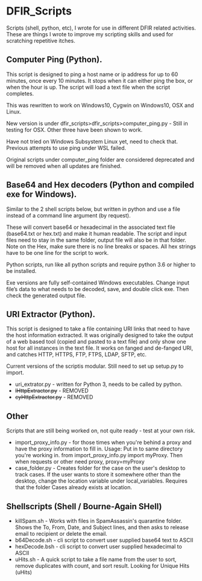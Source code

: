 # DFIR_Scripts
Scripts (shell, python, etc), I wrote for use in different DFIR related activities. These are things I wrote to improve my scripting skills and used for scratching repetitive itches.

## Computer Ping (Python).
  This script is designed to ping a host name or ip address for up to 60 minutes, once every 10 minutes. It stops when it can either ping the box, or when the hour is up. The script will load a text file when the script completes.

  This was rewritten to work on Windows10, Cygwin on Windows10, OSX and Linux.

  New version is under dfir_scripts>dfir_scripts>computer_ping.py - Still in testing for OSX. Other three have been shown to work.
 
  Have not tried on Windows Subsystem Linux yet, need to check that. Previous attempts to use ping under WSL failed.

  Original scripts under computer_ping folder are considered deprecated and will be removed when all updates are finished.

## Base64 and Hex decoders (Python and compiled exe for Windows).
  Similar to the 2 shell scripts below, but written in python and use a file instead of a command line argument (by request).
  
  These will convert base64 or hexadecimal in the associated text file (base64.txt or hex.txt) and make it human readable. The script and input files need to stay in the same folder, output file will also be in that folder. Note on the Hex, make sure there is no line breaks or spaces. All hex strings have to be one line for the script to work.
  
  Python scripts, run like all python scripts and require python 3.6 or higher to be installed.
  
  Exe versions are fully self-contained Windows executables. Change input file’s data to what needs to be decoded, save, and double click exe. Then check the generated output file.

## URI Extractor (Python).
  This script is designed to take a file containing URI links that need to have the host information extracted. It was originally designed to take the output of a web based tool (copied and pasted to a text file) and only show one host for all instances in the text file. It works on fanged and de-fanged URI, and catches HTTP, HTTPS, FTP, FTPS, LDAP, SFTP, etc.

Current versions of the scriptis modular. Still need to set up setup.py to import. 
 * uri_extrator.py - written for Python 3, needs to be called by python.
 * ~~lHttpExtractor.py~~ - REMOVED
 * ~~cyHttpExtractor.py~~ - REMOVED
 
## Other
  Scripts that are still being worked on, not quite ready - test at your own risk.
   * import_proxy_info.py - for those times when you're behind a proxy and have the proxy information to fill in. Usage: Put in to same directory you're working in.  from import_proxy_info.py import myProxy. Then when requests or other need proxy, proxy=myProxy
   * case_folder.py - Creates folder for the case on the user's desktop to track cases. If the user wants to store it somewhere other than the desktop, change the location variable under local_variables.
Requires that the folder Cases already exists at location.

## Shellscripts (Shell / Bourne-Again SHell)
* killSpam.sh - Works with files in SpamAssassin's quarantine folder. Shows the To, From, Date, and Subject lines, and then asks to release email to recipient or delete the email.
* b64Decode.sh - cli script to convert user supplied base64 text to ASCII
* hexDecode.bsh - cli script to convert user supplied hexadecimal to ASCII
* uHits.sh -  A quick script to take a file name from the user to sort, remove duplicates with count, and sort result. Looking for Unique Hits (uHits)
